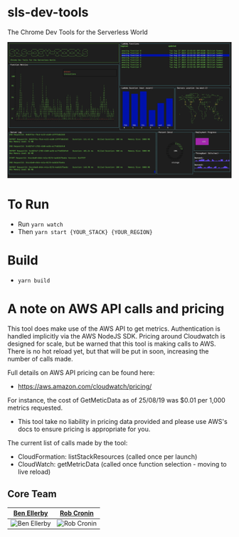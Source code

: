# sls-dev-tools
The Chrome Dev Tools for the Serverless World

![demo](./demo.png)

# To Run

- Run `yarn watch`
- Then `yarn start {YOUR_STACK} {YOUR_REGION}`

# Build

- `yarn build`


# A note on AWS API calls and pricing

This tool does make use of the AWS API to get metrics. Authentication is handled implicitly via the AWS NodeJS SDK. Pricing around Cloudwatch is designed for scale, but be warned that this tool is making calls to AWS. There is no hot reload yet, but that will be put in soon, increasing the number of calls made.

Full details on AWS API pricing can be found here:
- https://aws.amazon.com/cloudwatch/pricing/

For instance, the cost of GetMeticData as of 25/08/19 was $0.01 per 1,000 metrics requested.
- This tool take no liability in pricing data provided and please use AWS's docs to ensure pricing is appropriate for you.

The current list of calls made by the tool:

- CloudFormation: listStackResources (called once per launch)
- CloudWatch: getMetricData (called once function selection - moving to live reload)





## Core Team

| [Ben Ellerby](https://github.com/BenEllerby)                            | [Rob Cronin](https://github.com/robcronin)                            |
|-------------------------------------------------------------------------|-----------------------------------------------------------------------|
| ![Ben Ellerby](https://avatars2.githubusercontent.com/u/11080984?s=150) | ![Rob Cronin](https://avatars3.githubusercontent.com/u/32868346?s=150) |
